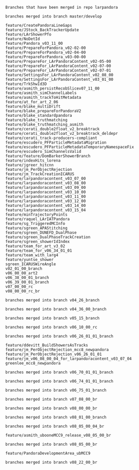     Branches that have been merged in repo larpandora

    branches merged into branch master/develop

    feature/CreatePandoraLineGaps
    feature/JStock_BackTrackerUpdate
    feature/LArShowerPfo
    feature/NoDetId
    feature/Pandora_v03_11_00
    feature/PrepareForPandora_v02-02-00
    feature/PrepareForPandora_v02-04-00
    feature/PrepareForPandora_v03-00-00
    feature/PrepareFor_LArPandoraContent_v02-05-00
    feature/PrepareFor_LArPandoraContent_v02-07-00
    feature/PrepareFor_LArPandoraContent_v02-07-01
    feature/SettingsFor_LArPandoraContent_v02_08_00
    feature/SettingsFor_LArPandoraContent_v03_01_00
    feature/TrkShwId3D
    feature/asmith_persistRecobSlicev07_11_00
    feature/asmith_simChannelLabels
    feature/asmith_trackToHitMetadata
    feature/at_for_art_2_06
    feature/blake_multiDrift
    feature/blake_prepareForPandoraV2
    feature/blake_standardpandora
    feature/blake_truthmatching
    feature/blake_truthmatching_asmith
    feature/cerati_double2float_v2_breaktrack
    feature/cerati_double2float_v2_breaktrack_deldepr
    feature/cerati_track-producers-compliant
    feature/escudero_PFParticleMetadataMigration
    feature/escudero_PFParticleMetadataTemporaryNamespaceFix
    feature/escudero_SimChannelsValid
    feature/feature/DomBarkerShowerBranch
    feature/indexHits_lorena
    feature/jgreer_hitcnn
    feature/jm_PerObjectRejection
    feature/jm_TrackCreationICARUS
    feature/larpandoracontent_v03_07_00
    feature/larpandoracontent_v03_08_00
    feature/larpandoracontent_v03_09_00
    feature/larpandoracontent_v03_10_00
    feature/larpandoracontent_v03_11_00
    feature/larpandoracontent_v03_12_00
    feature/larpandoracontent_v03_14_00
    feature/larpandoracontent_v03_15_04
    feature/minTrajectoryPoints
    feature/raquel_LArIATPandora
    feature/sg_TriggeredMCInfo
    feature/sgreen_APAStitching
    feature/sgreen_DUNEFD_DualPhase
    feature/sgreen_DualPhaseTrackCreation
    feature/sgreen_showerIdIndex
    feature/team_for_art_v3_02
    feature/team_for_v06_34_01_01
    feature/team_with_larg4
    feature/yuntse_shower
    sgreen_ICARUSWireAngle
    v02_01_00_branch
    v06_00_00_art2
    v06_38_00_01_branch
    v06_39_00_01_branch
    v07_00_00_rc
    v08_00_00_rc_br

    branches merged into branch v04_26_branch

    branches merged into branch v04_36_00_branch

    branches merged into branch v05_15_branch

    branches merged into branch v06_10_00_rc

    branches merged into branch v06_26_01_01_branch

    feature/ddevitt_BuildShowersAsTracks
    feature/jm_PerObjectRejection_mcc8_newpandora
    feature/jm_PerObjectRejection_v06_26_01_01
    feature/jm_v06_08_00_04_for_larpandoracontent_v03_07_04
    greenlee_mcc8_newpandora

    branches merged into branch v06_70_01_01_branch

    branches merged into branch v06_74_01_01_branch

    branches merged into branch v06_75_01_branch

    branches merged into branch v07_08_00_br

    branches merged into branch v08_00_00_br

    branches merged into branch v08_01_00_branch

    branches merged into branch v08_05_00_04_br

    feature/asmith_ubooneMCC9_release_v08_05_00_br

    branches merged into branch v08_05_00_br

    feature/PandoraDevelopmentArea_ubMCC9

    branches merged into branch v08_22_00_br
